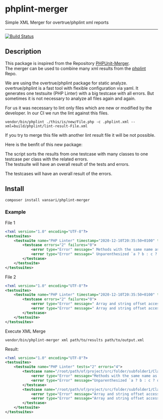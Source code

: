 # phplint-merger
Simple XML Merger for overtrue/phplint xml reports
______
[![Build Status](https://travis-ci.com/vansari/phplint-merger.svg?branch=main)](https://travis-ci.com/vansari/phplint-merger)

## Description

This package is inspired from the Repository [PHPUnit-Merger](https://github.com/Nimut/phpunit-merger).  
The merger can be used to combine many xml results from the [phplint](https://github.com/overtrue/phplint) Repo.

We are using the overtrue/phplint package for static analyze.
overtrue/phplint is a fast tool with flexible configuration via yaml. It generates one testsuite (PHP Linter) with a big testcase with all errors.
But sometimes it is not necessary to analyze all files again and again.

For us it was necessary to lint only files which are new or modified by the developer.
In our CI we run the lint against this files.

````shell
vendor/bin/phplint ./this/is/new/File.php -c .phplint.xml --xml=build/phplint/lint-result-File.xml
````

If you try to merge this file with another lint result file it will be not possible.

Here is the benfit of this new package:

The script sorts the results from one testcase with many classes to one testcase per class with the related errors.  
The testsuite will have an overall result of the tests and errors.

The testcases will have an overall result of the errors.

## Install
````
composer install vansari/phplint-merger
````

### Example
File 1
```xml
<?xml version="1.0" encoding="UTF-8"?>
<testsuites>
    <testsuite name="PHP Linter" timestamp="2020-12-10T20:35:50+0100" time="1 sec" tests="1" errors="2">
        <testcase errors="2" failures="0">
            <error type="Error" message=" Methods with the same name as their class will not be constructors in line 3">/root/path/of/project/src/folder/subfolder1/Class1.php</error>
            <error type="Error" message=" Unparenthesized `a ? b : c ? d : e` is deprecated. Use either `(a ? b : c) ? d : e` or `a ? b : (c ? d : e)` in line 140">/root/path/of/project/src/folder/subfolder1/Class1.php</error>
        </testcase>
    </testsuite>
</testsuites>
```

File 2
```xml
<?xml version="1.0" encoding="UTF-8"?>
<testsuites>
    <testsuite name="PHP Linter" timestamp="2020-12-10T20:35:50+0100" time="1 sec" tests="1" errors="2">
        <testcase errors="2" failures="0">
            <error type="Error" message=" Array and string offset access syntax with curly braces is deprecated in line 91">/root/path/of/project/src/folder/subfolder1/Class2.php</error>
            <error type="Error" message=" Array and string offset access syntax with curly braces is deprecated in line 8">/root/path/of/project/src/folder/subfolder1/Class2.php</error>
        </testcase>
    </testsuite>
</testsuites>
```
Execute XML Merge
```shell
vendor/bin/phplint-merger xml path/to/results path/to/output.xml
```

Result:
```xml
<?xml version="1.0" encoding="UTF-8"?>
<testsuites>
    <testsuite name="PHP Linter" tests="2" errors="4">
        <testcase name="/root/path/of/project/src/folder/subfolder1/Class1.php" errors="2" failures="0">
            <error type="Error" message="Methods with the same name as their class will not be constructors in line 3"/>
            <error type="Error" message="Unparenthesized `a ? b : c ? d : e` is deprecated. Use either `(a ? b : c) ? d : e` or `a ? b : (c ? d : e)` in line 140"/>
        </testcase>
        <testcase name="/root/path/of/project/src/folder/subfolder1/Class2.php" errors="2" failures="0">
            <error type="Error" message="Array and string offset access syntax with curly braces is deprecated in line 91"/>
            <error type="Error" message="Array and string offset access syntax with curly braces is deprecated in line 8"/>
        </testcase>
    </testsuite>
</testsuites>

```
